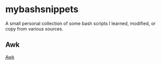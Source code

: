 # mybashsnippets
A small personal collection of some bash scripts I learned, modified, or copy from various sources.



## Awk
[Awk](awk.md)
